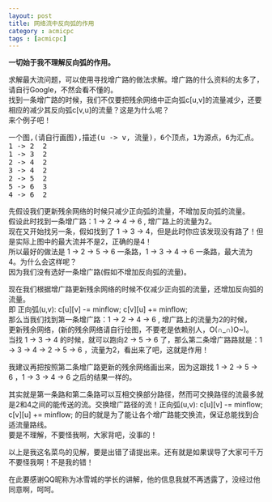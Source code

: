 ```yaml
---
layout: post
title: 网络流中反向弧的作用
category : acmicpc
tags : [acmicpc]
---
```


<strong>一切始于我不理解反向弧的作用。</strong>    
    
求解最大流问题，可以使用寻找增广路的做法求解。增广路的什么资料的太多了，请自行Google，不然会看不懂的。    
找到一条增广路的时候，我们不仅要把残余网络中正向弧c[u,v]的流量减少，还要相应的减少其反向弧c[v,u]的流量？这是为什么呢？    
来个例子吧！    
<pre>一个图,(请自行画图),描述(u -&gt; v, 流量)，6个顶点，1为源点，6为汇点。    
1 -&gt; 2  2    
1 -&gt; 3  2    
2 -&gt; 4  2    
3 -&gt; 4  2    
2 -&gt; 5  2    
5 -&gt; 6  3    
4 -&gt; 6  2</pre>    
先假设我们更新残余网络的时候只减少正向弧的流量，不增加反向弧的流量。    
假设此时找到一条增广路：1 -&gt; 2 -&gt; 4 -&gt; 6 , 增广路上的流量为2。    
现在又开始找另一条，假如找到了 1 -&gt; 3 -&gt; 4，但是此时你应该发现没有路了！但是实际上图中的最大流并不是2，正确的是4！    
所以最好的做法是 1 -&gt; 2 -&gt; 5 -&gt; 6 一条路，1 -&gt; 3 -&gt; 4 -&gt; 6 一条路，最大流为4。为什么会这样呢？    
因为我们没有选好一条增广路(假如不增加反向弧的流量)。    
    
现在我们根据增广路更新残余网络的时候不仅减少正向弧的流量，还增加反向弧的流量。    
即 正向弧(u,v): c[u][v] -= minflow; c[v][u] += minflow;    
那么当我们找到第一条增广路：1 -&gt; 2 -&gt; 4 -&gt; 6 , 增广路上的流量为2的时候，    
更新残余网络，(新的残余网络请自行绘图，不要老是依赖别人，O(∩_∩)O~)。    
当找 1 -&gt; 3 -&gt; 4 的时候，就可以跑向2 -&gt; 5 -&gt; 6 了，那么第二条增广路路就是：1 -&gt; 3 -&gt; 4 -&gt; 2 -&gt; 5 -&gt; 6 ，流量为2，看出来了吧，这就是作用！    
    
我建议再把按照第二条增广路更新的残余网络画出来，因为这跟找 1 -&gt; 2 -&gt; 5 -&gt; 6 ，1 -&gt; 3 -&gt; 4 -&gt; 6 之后的结果一样的。    
    
其实就是第一条路和第二条路可以互相交换部分路径，然而可交换路径的流最多就是2和4之间的能传送的流。交换增广路径的流！正向弧(u,v): c[u][v] -= minflow; c[v][u] += minflow; 的目的就是为了能让各个增广路能交换流，保证总能找到合适流量路线。    
要是不理解，不要怪我啊，大家背吧，没事的！    
    
以上是我这名菜鸟的见解，要是出错了请提出来。还有就是如果误导了大家可千万不要怪我啊！不是我的错！    
    
在此要感谢QQ昵称为冰雪城的学长的讲解，他的信息我就不再透露了，没经过他同意啊，呵呵。